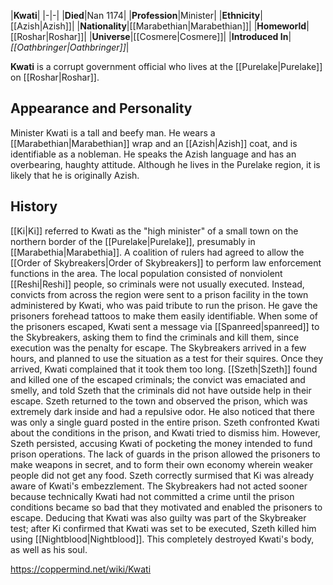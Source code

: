 |**Kwati**|
|-|-|
|**Died**|Nan 1174|
|**Profession**|Minister|
|**Ethnicity**|[[Azish\|Azish]]|
|**Nationality**|[[Marabethian\|Marabethian]]|
|**Homeworld**|[[Roshar\|Roshar]]|
|**Universe**|[[Cosmere\|Cosmere]]|
|**Introduced In**|*[[Oathbringer\|Oathbringer]]*|

**Kwati** is a corrupt government official who lives at the [[Purelake\|Purelake]] on [[Roshar\|Roshar]].

## Appearance and Personality
Minister Kwati is a tall and beefy man. He wears a [[Marabethian\|Marabethian]] wrap and an [[Azish\|Azish]] coat, and is identifiable as a nobleman. He speaks the Azish language and has an overbearing, haughty attitude. Although he lives in the Purelake region, it is likely that he is originally Azish.

## History
[[Ki\|Ki]] referred to Kwati as the "high minister" of a small town on the northern border of the [[Purelake\|Purelake]], presumably in [[Marabethia\|Marabethia]]. A coalition of rulers had agreed to allow the [[Order of Skybreakers\|Order of Skybreakers]] to perform law enforcement functions in the area. The local population consisted of nonviolent [[Reshi\|Reshi]] people, so criminals were not usually executed. Instead, convicts from across the region were sent to a prison facility in the town administered by Kwati, who was paid tribute to run the prison. He gave the prisoners forehead tattoos to make them easily identifiable.
When some of the prisoners escaped, Kwati sent a message via [[Spanreed\|spanreed]] to the Skybreakers, asking them to find the criminals and kill them, since execution was the penalty for escape. The Skybreakers arrived in a few hours, and planned to use the situation as a test for their squires. Once they arrived, Kwati complained that it took them too long.
[[Szeth\|Szeth]] found and killed one of the escaped criminals; the convict was emaciated and smelly, and told Szeth that the criminals did not have outside help in their escape. Szeth returned to the town and observed the prison, which was extremely dark inside and had a repulsive odor. He also noticed that there was only a single guard posted in the entire prison. Szeth confronted Kwati about the conditions in the prison, and Kwati tried to dismiss him. However, Szeth persisted, accusing Kwati of pocketing the money intended to fund prison operations. The lack of guards in the prison allowed the prisoners to make weapons in secret, and to form their own economy wherein weaker people did not get any food.
Szeth correctly surmised that Ki was already aware of Kwati's embezzlement. The Skybreakers had not acted sooner because technically Kwati had not committed a crime until the prison conditions became so bad that they motivated and enabled the prisoners to escape. Deducing that Kwati was also guilty was part of the Skybreaker test; after Ki confirmed that Kwati was set to be executed, Szeth killed him using [[Nightblood\|Nightblood]]. This completely destroyed Kwati's body, as well as his soul.



https://coppermind.net/wiki/Kwati